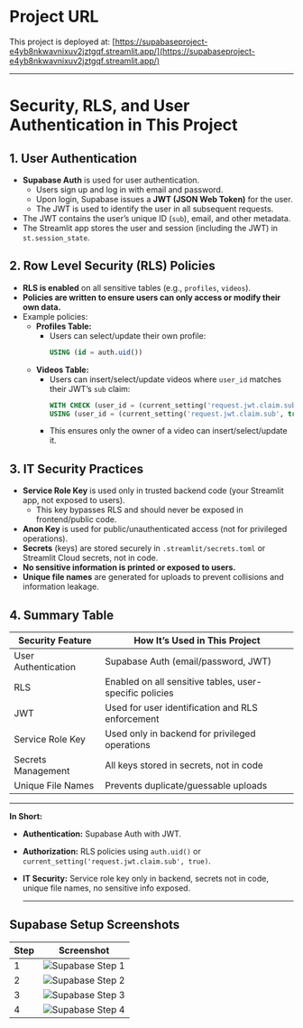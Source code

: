 # Project URL

This project is deployed at: [https://supabaseproject-e4yb8nkwavnixuv2jztgqf.streamlit.app/](https://supabaseproject-e4yb8nkwavnixuv2jztgqf.streamlit.app/)

---

# Security, RLS, and User Authentication in This Project

## 1. User Authentication

- **Supabase Auth** is used for user authentication.
  - Users sign up and log in with email and password.
  - Upon login, Supabase issues a **JWT (JSON Web Token)** for the user.
  - The JWT is used to identify the user in all subsequent requests.
- The JWT contains the user’s unique ID (`sub`), email, and other metadata.
- The Streamlit app stores the user and session (including the JWT) in `st.session_state`.

## 2. Row Level Security (RLS) Policies

- **RLS is enabled** on all sensitive tables (e.g., `profiles`, `videos`).
- **Policies are written to ensure users can only access or modify their own data.**
- Example policies:
  - **Profiles Table:**
    - Users can select/update their own profile:
      ```sql
      USING (id = auth.uid())
      ```
  - **Videos Table:**
    - Users can insert/select/update videos where `user_id` matches their JWT’s `sub` claim:
      ```sql
      WITH CHECK (user_id = (current_setting('request.jwt.claim.sub', true))::uuid)
      USING (user_id = (current_setting('request.jwt.claim.sub', true))::uuid)
      ```
    - This ensures only the owner of a video can insert/select/update it.

## 3. IT Security Practices

- **Service Role Key** is used only in trusted backend code (your Streamlit app, not exposed to users).
  - This key bypasses RLS and should never be exposed in frontend/public code.
- **Anon Key** is used for public/unauthenticated access (not for privileged operations).
- **Secrets** (keys) are stored securely in `.streamlit/secrets.toml` or Streamlit Cloud secrets, not in code.
- **No sensitive information is printed or exposed to users.**
- **Unique file names** are generated for uploads to prevent collisions and information leakage.

## 4. Summary Table

| Security Feature         | How It’s Used in This Project                                 |
|-------------------------|---------------------------------------------------------------|
| User Authentication     | Supabase Auth (email/password, JWT)                           |
| RLS                     | Enabled on all sensitive tables, user-specific policies       |
| JWT                     | Used for user identification and RLS enforcement              |
| Service Role Key        | Used only in backend for privileged operations                |
| Secrets Management      | All keys stored in secrets, not in code                       |
| Unique File Names       | Prevents duplicate/guessable uploads                          |

---

**In Short:**
- **Authentication:** Supabase Auth with JWT.
- **Authorization:** RLS policies using `auth.uid()` or `current_setting('request.jwt.claim.sub', true)`.
- **IT Security:** Service role key only in backend, secrets not in code, unique file names, no sensitive info exposed.

  ---

## Supabase Setup Screenshots

| Step  | Screenshot |
|-------|------------|
| 1     | ![Supabase Step 1](.streamlit/Supabase.png) |
| 2     | ![Supabase Step 2](.streamlit/Supabase2.png) |
| 3     | ![Supabase Step 3](.streamlit/Supabase3.png) |
| 4     | ![Supabase Step 4](.streamlit/Supabase4.png) | 
